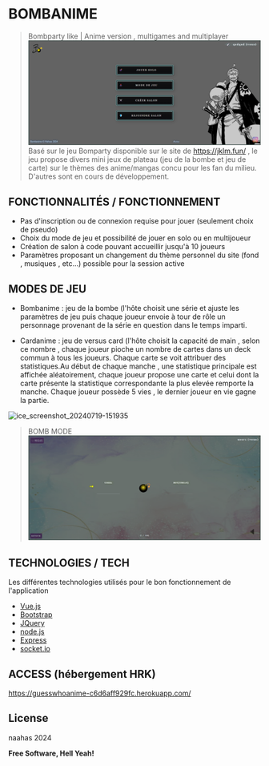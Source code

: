 # BOMBANIME
> Bombparty like | Anime version , multigames and multiplayer
![home](rdpic/home.png)
Basé sur le jeu Bomparty disponible sur le site de https://jklm.fun/ , le jeu propose divers mini jeux de plateau (jeu de la bombe et jeu de carte) sur le thèmes des anime/mangas concu pour les fan du milieu. D'autres sont en cours de développement.



## FONCTIONNALITÉS / FONCTIONNEMENT


- Pas d'inscription ou de connexion requise pour jouer (seulement choix de pseudo)
- Choix du mode de jeu et possibilité de jouer en solo ou en multijoueur
- Création de salon à code pouvant accueillir jusqu'à 10 joueurs
- Paramètres proposant un changement du thème personnel du site (fond , musiques , etc...) possible pour la session active


## MODES DE JEU

- Bombanime : jeu de la bombe (l'hôte choisit  une série et ajuste les paramètres de jeu puis chaque joueur envoie à tour de rôle un personnage provenant de la série en question dans le temps imparti.

- Cardanime : jeu de versus card (l'hôte choisit la capacité de main , selon ce nombre , chaque joueur pioche un nombre de cartes dans un deck commun à tous les joueurs. Chaque carte se voit attribuer des statistiques.Au début de chaque manche , une statistique principale est affichée aléatoirement, chaque joueur propose une carte et celui dont la carte présente la statistique correspondante la plus elevée remporte la manche. Chaque joueur possède 5 vies , le dernier joueur en vie gagne la partie.

![ice_screenshot_20240719-151935](https://github.com/user-attachments/assets/1ca39f0e-48de-4665-a52a-2fb05700657c)



> BOMB MODE
![bomb](rdpic/bomb.png)



## TECHNOLOGIES / TECH
Les différentes technologies utilisés pour le bon fonctionnement de l'application
- [Vue.js] 
- [Bootstrap]
- [JQuery] 
- [node.js]
- [Express] 
- [socket.io] 


## ACCESS (hébergement HRK)
https://guesswhoanime-c6d6aff929fc.herokuapp.com/






## License

naahas 2024

**Free Software, Hell Yeah!**

[//]: # (These are reference links used in the body of this note and get stripped out when the markdown processor does its job. There is no need to format nicely because it shouldn't be seen. Thanks SO - http://stackoverflow.com/questions/4823468/store-comments-in-markdown-syntax)

   [Vue.js]: <https://vuejs.org/>
   [node.js]: <http://nodejs.org>
   [Bootstrap]: <http://twitter.github.com/bootstrap/>
   [jQuery]: <http://jquery.com>
   [express]: <http://expressjs.com>
   [socket.io]: <https://socket.io/fr/>
